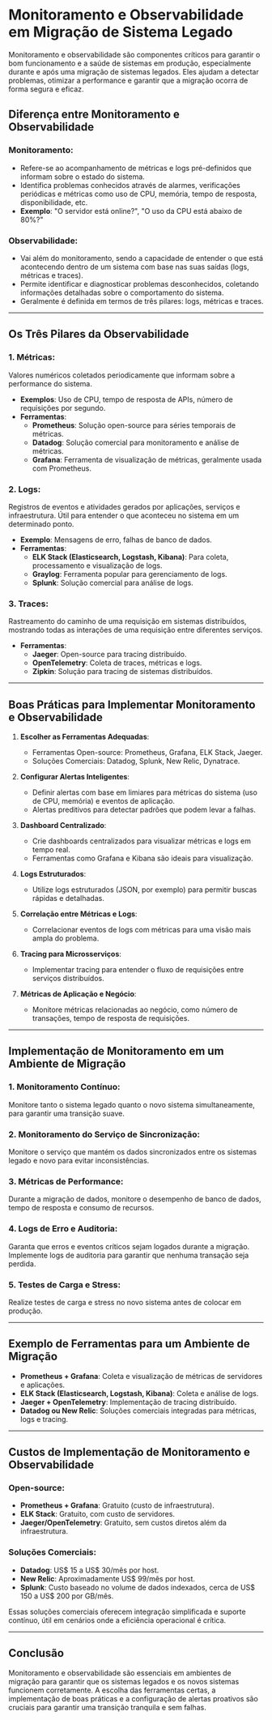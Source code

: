 # Monitoramento e Observabilidade em Migração de Sistema Legado

Monitoramento e observabilidade são componentes críticos para garantir o bom funcionamento e a saúde de sistemas em produção, especialmente durante e após uma migração de sistemas legados. Eles ajudam a detectar problemas, otimizar a performance e garantir que a migração ocorra de forma segura e eficaz.

## Diferença entre Monitoramento e Observabilidade

### Monitoramento:
- Refere-se ao acompanhamento de métricas e logs pré-definidos que informam sobre o estado do sistema.
- Identifica problemas conhecidos através de alarmes, verificações periódicas e métricas como uso de CPU, memória, tempo de resposta, disponibilidade, etc.
- **Exemplo**: "O servidor está online?", "O uso da CPU está abaixo de 80%?"

### Observabilidade:
- Vai além do monitoramento, sendo a capacidade de entender o que está acontecendo dentro de um sistema com base nas suas saídas (logs, métricas e traces).
- Permite identificar e diagnosticar problemas desconhecidos, coletando informações detalhadas sobre o comportamento do sistema.
- Geralmente é definida em termos de três pilares: logs, métricas e traces.

---

## Os Três Pilares da Observabilidade

### 1. Métricas:
Valores numéricos coletados periodicamente que informam sobre a performance do sistema.
- **Exemplos**: Uso de CPU, tempo de resposta de APIs, número de requisições por segundo.
- **Ferramentas**:
  - **Prometheus**: Solução open-source para séries temporais de métricas.
  - **Datadog**: Solução comercial para monitoramento e análise de métricas.
  - **Grafana**: Ferramenta de visualização de métricas, geralmente usada com Prometheus.

### 2. Logs:
Registros de eventos e atividades gerados por aplicações, serviços e infraestrutura. Útil para entender o que aconteceu no sistema em um determinado ponto.
- **Exemplo**: Mensagens de erro, falhas de banco de dados.
- **Ferramentas**:
  - **ELK Stack (Elasticsearch, Logstash, Kibana)**: Para coleta, processamento e visualização de logs.
  - **Graylog**: Ferramenta popular para gerenciamento de logs.
  - **Splunk**: Solução comercial para análise de logs.

### 3. Traces:
Rastreamento do caminho de uma requisição em sistemas distribuídos, mostrando todas as interações de uma requisição entre diferentes serviços.
- **Ferramentas**:
  - **Jaeger**: Open-source para tracing distribuído.
  - **OpenTelemetry**: Coleta de traces, métricas e logs.
  - **Zipkin**: Solução para tracing de sistemas distribuídos.

---

## Boas Práticas para Implementar Monitoramento e Observabilidade

1. **Escolher as Ferramentas Adequadas**:
   - Ferramentas Open-source: Prometheus, Grafana, ELK Stack, Jaeger.
   - Soluções Comerciais: Datadog, Splunk, New Relic, Dynatrace.

2. **Configurar Alertas Inteligentes**:
   - Definir alertas com base em limiares para métricas do sistema (uso de CPU, memória) e eventos de aplicação.
   - Alertas preditivos para detectar padrões que podem levar a falhas.

3. **Dashboard Centralizado**:
   - Crie dashboards centralizados para visualizar métricas e logs em tempo real.
   - Ferramentas como Grafana e Kibana são ideais para visualização.

4. **Logs Estruturados**:
   - Utilize logs estruturados (JSON, por exemplo) para permitir buscas rápidas e detalhadas.

5. **Correlação entre Métricas e Logs**:
   - Correlacionar eventos de logs com métricas para uma visão mais ampla do problema.

6. **Tracing para Microsserviços**:
   - Implementar tracing para entender o fluxo de requisições entre serviços distribuídos.

7. **Métricas de Aplicação e Negócio**:
   - Monitore métricas relacionadas ao negócio, como número de transações, tempo de resposta de requisições.

---

## Implementação de Monitoramento em um Ambiente de Migração

### 1. Monitoramento Contínuo:
Monitore tanto o sistema legado quanto o novo sistema simultaneamente, para garantir uma transição suave.

### 2. Monitoramento do Serviço de Sincronização:
Monitore o serviço que mantém os dados sincronizados entre os sistemas legado e novo para evitar inconsistências.

### 3. Métricas de Performance:
Durante a migração de dados, monitore o desempenho de banco de dados, tempo de resposta e consumo de recursos.

### 4. Logs de Erro e Auditoria:
Garanta que erros e eventos críticos sejam logados durante a migração. Implemente logs de auditoria para garantir que nenhuma transação seja perdida.

### 5. Testes de Carga e Stress:
Realize testes de carga e stress no novo sistema antes de colocar em produção.

---

## Exemplo de Ferramentas para um Ambiente de Migração

- **Prometheus + Grafana**: Coleta e visualização de métricas de servidores e aplicações.
- **ELK Stack (Elasticsearch, Logstash, Kibana)**: Coleta e análise de logs.
- **Jaeger + OpenTelemetry**: Implementação de tracing distribuído.
- **Datadog ou New Relic**: Soluções comerciais integradas para métricas, logs e tracing.

---

## Custos de Implementação de Monitoramento e Observabilidade

### Open-source:
- **Prometheus + Grafana**: Gratuito (custo de infraestrutura).
- **ELK Stack**: Gratuito, com custo de servidores.
- **Jaeger/OpenTelemetry**: Gratuito, sem custos diretos além da infraestrutura.

### Soluções Comerciais:
- **Datadog**: US$ 15 a US$ 30/mês por host.
- **New Relic**: Aproximadamente US$ 99/mês por host.
- **Splunk**: Custo baseado no volume de dados indexados, cerca de US$ 150 a US$ 200 por GB/mês.

Essas soluções comerciais oferecem integração simplificada e suporte contínuo, útil em cenários onde a eficiência operacional é crítica.

---

## Conclusão

Monitoramento e observabilidade são essenciais em ambientes de migração para garantir que os sistemas legados e os novos sistemas funcionem corretamente. A escolha das ferramentas certas, a implementação de boas práticas e a configuração de alertas proativos são cruciais para garantir uma transição tranquila e sem falhas.

